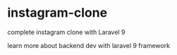 # instagram-clone
complete instagram clone with Laravel 9

learn more about backend dev with laravel 9 framework
